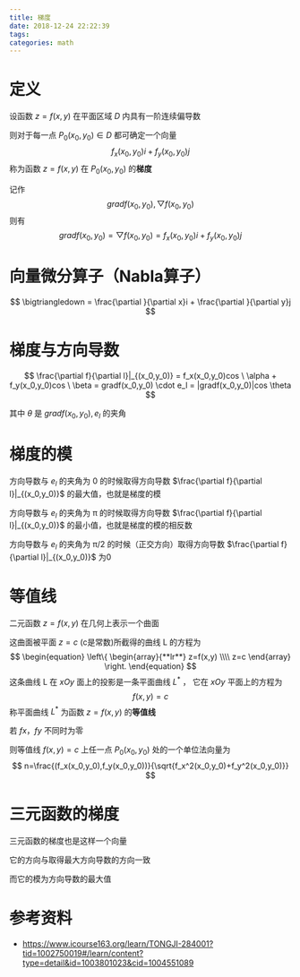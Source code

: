 ```yaml
---
title: 梯度
date: 2018-12-24 22:22:39
tags:
categories: math
---
```


# 定义

设函数 $z=f(x,y)$ 在平面区域 $D$ 内具有一阶连续偏导数

则对于每一点 $P_0(x_0 ,y_0)∈D$ 都可确定一个向量
$$
f_x(x_0,y_0)i+f_y(x_0,y_0)j
$$
称为函数 $z=f(x,y)$ 在 $P_0(x_0 ,y_0)$ 的**梯度**

记作
$$
gradf(x_0,y_0) , \bigtriangledown f(x_0,y_0)
$$
则有
$$
gradf(x_0,y_0) = \bigtriangledown f(x_0,y_0) = f_x(x_0,y_0)i+f_y(x_0,y_0)j
$$

# 向量微分算子（Nabla算子）

$$
\bigtriangledown = \frac{\partial }{\partial x}i + \frac{\partial }{\partial y}j
$$

# 梯度与方向导数

$$
\frac{\partial f}{\partial l}|_{(x_0,y_0)} = 
f_x(x_0,y_0)cos \ \alpha + f_y(x_0,y_0)cos \ \beta = gradf(x_0,y_0) \cdot e_l = |gradf(x_0,y_0)|cos \theta
$$

其中 $\theta$ 是 $gradf(x_0,y_0) , e_l$ 的夹角



# 梯度的模

方向导数与 $e_l$ 的夹角为 0 的时候取得方向导数 $\frac{\partial f}{\partial l}|_{(x_0,y_0)}$ 的最大值，也就是梯度的模

方向导数与 $e_l$ 的夹角为 π 的时候取得方向导数 $\frac{\partial f}{\partial l}|_{(x_0,y_0)}$ 的最小值，也就是梯度的模的相反数

方向导数与 $e_l$ 的夹角为 π/2 的时候（正交方向）取得方向导数 $\frac{\partial f}{\partial l}|_{(x_0,y_0)}$ 为0

# 等值线

二元函数 $z=f(x,y)$ 在几何上表示一个曲面

这曲面被平面 $z = c$ (c是常数)所截得的曲线 L 的方程为
$$
\begin{equation}  
\left\{  
             \begin{array}{**lr**}  
             z=f(x,y) \\\\
             z=c
             \end{array}  
\right.  
\end{equation}
$$
这条曲线 L 在 $xOy$ 面上的投影是一条平面曲线 $L^*$ ， 它在 $xOy$ 平面上的方程为 
$$
f(x,y)=c
$$
称平面曲线 $L^*$ 为函数 $z=f(x,y)$ 的**等值线**

若 $fx， fy$ 不同时为零

则等值线 $f(x,y)=c$ 上任一点 $P_0(x_0 ,y_0)$ 处的一个单位法向量为 
$$
n=\frac{(f_x(x_0,y_0),f_y(x_0,y_0))}{\sqrt{f_x^2(x_0,y_0)+f_y^2(x_0,y_0)}}
$$

# 三元函数的梯度

三元函数的梯度也是这样一个向量

它的方向与取得最大方向导数的方向一致

而它的模为方向导数的最大值 



# 参考资料

- https://www.icourse163.org/learn/TONGJI-284001?tid=1002750019#/learn/content?type=detail&id=1003801023&cid=1004551089
